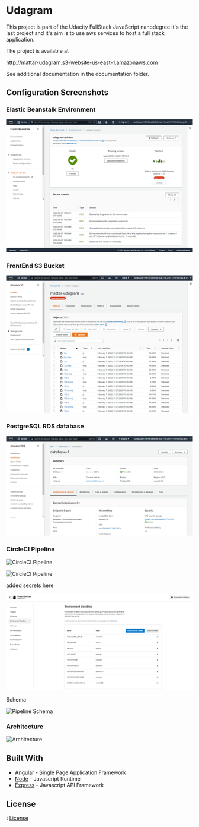 # Udagram

This project is part of the Udacity FullStack JavaScript nanodegree it's the last project and it's aim is to use aws services to host a full stack application.

The project is available at

http://mattar-udagram.s3-website-us-east-1.amazonaws.com

See additional documentation in the documentation folder.

## Configuration Screenshots

### Elastic Beanstalk Environment

![Elastic Beanstalk Environment](./screenshots/screencapture-console-aws-amazon-elasticbeanstalk-home-2022-02-07-16_56_18.png)

### FrontEnd S3 Bucket

![FrontEnd S3 Bucket](./screenshots/screencapture-s3-console-aws-amazon-s3-buckets-mattar-udagram-2022-02-07-15_31_38.png)

### PostgreSQL RDS database

![PostgreSQL RDS database](./screenshots/screencapture-console-aws-amazon-rds-home-2022-02-07-14_25_43.png)

### CircleCI Pipeline

![CircleCI Pipeline](./)

![CircleCI Pipeline](./)

added secrets here

![CircleCI Pipeline environment variables](./screenshots/screencapture-app-circleci-settings-project-github-Ahmed-Mattar-udacity-aws-environment-variables-2022-02-07-19_53_35.png)

Schema

![Pipeline Schema](./)

### Architecture

![Architecture](./)

## Built With

- [Angular](https://angular.io/) - Single Page Application Framework
- [Node](https://nodejs.org) - Javascript Runtime
- [Express](https://expressjs.com/) - Javascript API Framework

## License

t
[License](LICENSE.txt)
